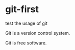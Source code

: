 git-first
=========

test the usage of git

Git is a version control system.

Git is free software.
